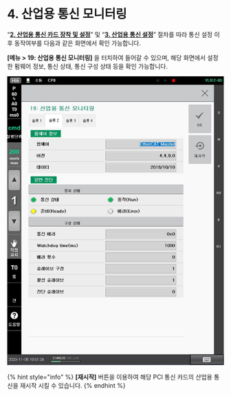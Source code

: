 ﻿# 4. 산업용 통신 모니터링

“[**2. 산업용 통신 카드 장착 및 설정**](2-mounting-setting-industrial-communication-card.md)” 및 “[**3. 산업용 통신 설정**](3-setting-industrial-communication/)” 절차를 따라 통신 설정 이후 동작여부를 다음과 같은 화면에서 확인 가능합니다.

**\[메뉴 > 19: 산업용 통신 모니터링]** 을 터치하여 들어갈 수 있으며, 해당 화면에서 설정한 펌웨어 정보, 통신 상태, 통신 구성 상태 등을 확인 가능합니다.

![](<_assets/image_12.png>)

{% hint style="info" %}
**\[재시작]** 버튼을 이용하여 해당 PCI 통신 카드의 산업용 통신을 재시작 시킬 수 있습니다.
{% endhint %}
